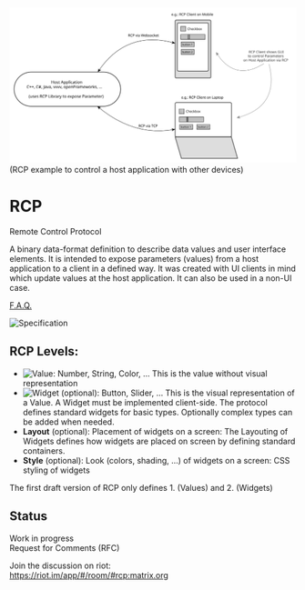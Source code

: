 ![Alt RCP diagram](./RCP_diagram.svg)
(RCP example to control a host application with other devices)


# RCP
Remote Control Protocol

A binary data-format definition to describe data values and user interface elements.
It is intended to expose parameters (values) from a host application to a client in a defined way. It was created with UI clients in mind which update values at the host application. It can also be used in a non-UI case.

[F.A.Q.](https://github.com/rabbitControl/RCP/wiki/F.A.Q.)

![Specification](https://github.com/rabbitControl/RCP/wiki/Specification)

## RCP Levels:
- ![Value](https://github.com/rabbitControl/RCP/wiki/Value-Specification): Number, String, Color, … This is the value without visual representation
- ![Widget](https://github.com/rabbitControl/RCP/wiki/Widget-Specification) (optional): Button, Slider, … This is the visual representation of a Value. A Widget must be implemented client-side. The protocol defines standard widgets for basic types. Optionally complex types can be added when needed.
- __Layout__ (optional): Placement of widgets on a screen: The Layouting of Widgets defines how widgets are placed on screen by defining standard containers.
- __Style__ (optional): Look (colors, shading, ...) of widgets on a screen: CSS styling of widgets

The first draft version of RCP only defines 1. (Values) and 2. (Widgets)

## Status

Work in progress  
Request for Comments (RFC)

Join the discussion on riot:  
https://riot.im/app/#/room/#rcp:matrix.org
